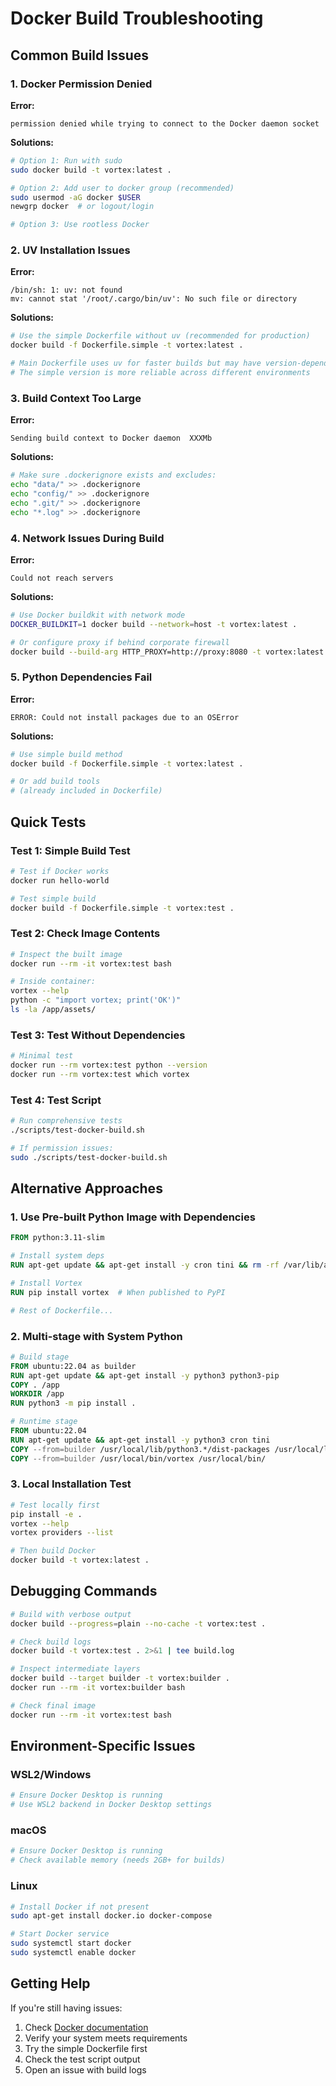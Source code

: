 # Docker Build Troubleshooting

## Common Build Issues

### 1. Docker Permission Denied

**Error:**
```
permission denied while trying to connect to the Docker daemon socket
```

**Solutions:**
```bash
# Option 1: Run with sudo
sudo docker build -t vortex:latest .

# Option 2: Add user to docker group (recommended)
sudo usermod -aG docker $USER
newgrp docker  # or logout/login

# Option 3: Use rootless Docker
```

### 2. UV Installation Issues

**Error:**
```
/bin/sh: 1: uv: not found
mv: cannot stat '/root/.cargo/bin/uv': No such file or directory
```

**Solutions:**
```bash
# Use the simple Dockerfile without uv (recommended for production)
docker build -f Dockerfile.simple -t vortex:latest .

# Main Dockerfile uses uv for faster builds but may have version-dependent issues
# The simple version is more reliable across different environments
```

### 3. Build Context Too Large

**Error:**
```
Sending build context to Docker daemon  XXXMb
```

**Solutions:**
```bash
# Make sure .dockerignore exists and excludes:
echo "data/" >> .dockerignore
echo "config/" >> .dockerignore
echo ".git/" >> .dockerignore
echo "*.log" >> .dockerignore
```

### 4. Network Issues During Build

**Error:**
```
Could not reach servers
```

**Solutions:**
```bash
# Use Docker buildkit with network mode
DOCKER_BUILDKIT=1 docker build --network=host -t vortex:latest .

# Or configure proxy if behind corporate firewall
docker build --build-arg HTTP_PROXY=http://proxy:8080 -t vortex:latest .
```

### 5. Python Dependencies Fail

**Error:**
```
ERROR: Could not install packages due to an OSError
```

**Solutions:**
```bash
# Use simple build method
docker build -f Dockerfile.simple -t vortex:latest .

# Or add build tools
# (already included in Dockerfile)
```

## Quick Tests

### Test 1: Simple Build Test
```bash
# Test if Docker works
docker run hello-world

# Test simple build
docker build -f Dockerfile.simple -t vortex:test .
```

### Test 2: Check Image Contents
```bash
# Inspect the built image
docker run --rm -it vortex:test bash

# Inside container:
vortex --help
python -c "import vortex; print('OK')"
ls -la /app/assets/
```

### Test 3: Test Without Dependencies
```bash
# Minimal test
docker run --rm vortex:test python --version
docker run --rm vortex:test which vortex
```

### Test 4: Test Script
```bash
# Run comprehensive tests
./scripts/test-docker-build.sh

# If permission issues:
sudo ./scripts/test-docker-build.sh
```

## Alternative Approaches

### 1. Use Pre-built Python Image with Dependencies
```dockerfile
FROM python:3.11-slim

# Install system deps
RUN apt-get update && apt-get install -y cron tini && rm -rf /var/lib/apt/lists/*

# Install Vortex
RUN pip install vortex  # When published to PyPI

# Rest of Dockerfile...
```

### 2. Multi-stage with System Python
```dockerfile
# Build stage
FROM ubuntu:22.04 as builder
RUN apt-get update && apt-get install -y python3 python3-pip
COPY . /app
WORKDIR /app
RUN python3 -m pip install .

# Runtime stage
FROM ubuntu:22.04
RUN apt-get update && apt-get install -y python3 cron tini
COPY --from=builder /usr/local/lib/python3.*/dist-packages /usr/local/lib/python3.10/dist-packages/
COPY --from=builder /usr/local/bin/vortex /usr/local/bin/
```

### 3. Local Installation Test
```bash
# Test locally first
pip install -e .
vortex --help
vortex providers --list

# Then build Docker
docker build -t vortex:latest .
```

## Debugging Commands

```bash
# Build with verbose output
docker build --progress=plain --no-cache -t vortex:test .

# Check build logs
docker build -t vortex:test . 2>&1 | tee build.log

# Inspect intermediate layers
docker build --target builder -t vortex:builder .
docker run --rm -it vortex:builder bash

# Check final image
docker run --rm -it vortex:test bash
```

## Environment-Specific Issues

### WSL2/Windows
```bash
# Ensure Docker Desktop is running
# Use WSL2 backend in Docker Desktop settings
```

### macOS
```bash
# Ensure Docker Desktop is running
# Check available memory (needs 2GB+ for builds)
```

### Linux
```bash
# Install Docker if not present
sudo apt-get install docker.io docker-compose

# Start Docker service
sudo systemctl start docker
sudo systemctl enable docker
```

## Getting Help

If you're still having issues:

1. Check [Docker documentation](https://docs.docker.com/)
2. Verify your system meets requirements
3. Try the simple Dockerfile first
4. Check the test script output
5. Open an issue with build logs